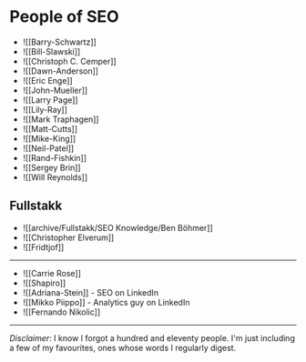 # People of SEO

- ![[Barry-Schwartz]]  
- ![[Bill-Slawski]]
- ![[Christoph C. Cemper]]
- ![[Dawn-Anderson]]
- ![[Eric Enge]]
- ![[John-Mueller]]
- ![[Larry Page]]
- ![[Lily-Ray]]
- ![[Mark Traphagen]]
- ![[Matt-Cutts]]
- ![[Mike-King]]
- ![[Neil-Patel]]
- ![[Rand-Fishkin]]
- ![[Sergey Brin]]
- ![[Will Reynolds]]


## Fullstakk
- ![[archive/Fullstakk/SEO Knowledge/Ben Böhmer]]
- ![[Christopher Elverum]]
- ![[Fridtjof]]

---




- ![[Carrie Rose]]
- ![[Shapiro]]
- ![[Adriana-Stein]] - SEO on LinkedIn
- ![[Mikko Piippo]] - Analytics guy on LinkedIn
- ![[Fernando Nikolic]]

---

*Disclaimer*: I know I forgot a hundred and eleventy people. I'm just including a few of my favourites, ones whose words I regularly digest.